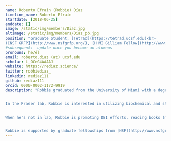```yaml
---
name: Roberto Efraín (Robbie) Díaz
timeline_name: Roberto Efraín
startdate: [2018-06-25]
enddate: []
image: /static/img/members/Diaz.jpg
altimage: /static/img/members/Diaz_pb.jpg
position: "Graduate Student, [Tetrad](https://tetrad.ucsf.edu)<br>
([NSF GRFP](http://www.nsfgrfp.org/), [HHMI Gilliam Fellow](http://www.hhmi.org/science-education/programs/gilliam-fellowships-advanced-study/))"
#subsequent:  update once you become an alumnus
pronouns: he/él
email: roberto.diaz (at) ucsf.edu
scholar: L_OCeG4AAAAJ
website: https://rediaz.science/
twitter: robbiediaz_
linkedin: rediaz111
github: rediaz111
orcid: 0000-0002-1172-9919
description: "Robbie graduated from the University of Miami with a degree in Neuroscience. He studied how transcription factors regulate axon regeneration in the central nervous system as an undergraduate in [Dr. Vance Lemmon's](https://www.lembixlab.net) lab.


In the Fraser lab, Robbie is interested in utilizing biochemical and structural techniques to study interactions between chitin-binding proteins and chitin.


When he's not in lab, Robbie is promoting DEI efforts, reading books (more often tweets), or enjoying a San Francisco park.


Robbie is supported by graduate fellowships from [NSF](http://www.nsfgrfp.org/) and [HHMI](http://www.hhmi.org/science-education/programs/gilliam-fellowships-advanced-study/), and his cats [Boo the Cat](/pets/#Boo%20the%20Cat) and [Timo the Cat](/pets/#Timo%20the%20Cat)."
---
```

